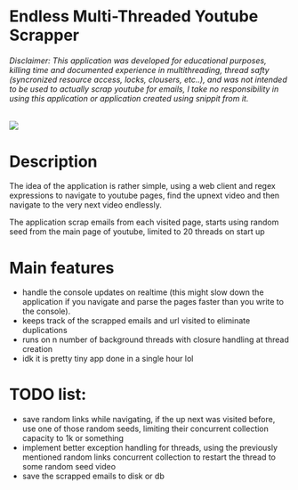# Endless Multi-Threaded Youtube Scrapper

###### Disclaimer: This application was developed for educational purposes, killing time and documented experience in multithreading, thread safty (syncronized resource access, locks, clousers, etc..), and was not intended to be used to actually scrap youtube for emails, I take no responsibility in using this application or application created using snippit from it.

![](https://personal-cdn.s3.amazonaws.com/imgs/desktop.PNG)

# Description
The idea of the application is rather simple, using a web client and regex expressions to navigate to youtube pages, find the upnext video and then navigate to the very next video endlessly.

The application scrap emails from each visited page, starts using random seed from the main page of youtube, limited to 20 threads on start up

# Main features
- handle the console updates on realtime (this might slow down the application if you navigate and parse the pages faster than you write to the console).
- keeps track of the scrapped emails and url visited to eliminate duplications
- runs on n number of background threads with closure handling at thread creation
- idk it is pretty tiny app done in a single hour lol

# TODO list:
- save random links while navigating, if the up next was visited before, use one of those random seeds, limiting their concurrent collection capacity to 1k or something
- implement better exception handling for threads, using the previously mentioned random links concurrent collection to restart the thread to some random seed video
- save the scrapped emails to disk or db
